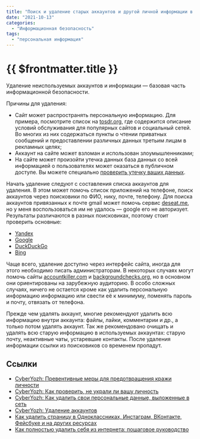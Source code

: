 ```yaml
---
title: "Поиск и удаление старых аккаунтов и другой личной информации в интернете"
date: "2021-10-13"
categories: 
  - "Информационная безопасность"
tags: 
  - "персональная информация"
---
```


# {{ $frontmatter.title }}

Удаление неиспользуемых аккаунтов и информации — базовая часть информационной безопасности.

Причины для удаления:

* Сайт может распространять персональную информацию. Для примера, посмотрите список на [tosdr.org](https://tosdr.org), где содержится описание условий обслуживания для популярных сайтов и социальный сетей. Во многих из них содержаться пункты о чтении приватных сообщений и предоставлении различных данных третьим лицам в рекламных целях;
* Аккаунт на сайте может взломан и использован злоумышленниками;
* На сайте может произойти утечка данных база данных со всей информацией о пользователях может оказаться в публичном доступе. Вы можете специально [проверить утечку ваших данных](https://book.cyberyozh.com/ru/proverka-dannyih-na-predmet-utechek).

Начать удаление следуют с составления списка аккаунтов для удаления. В этом может помочь список приложений на телефоне, поиск аккаунтов через поисковики по ФИО, нику, почте, телефону. Для поиска аккаунтов привязанных к почте gmail может помочь сервис [deseat.me](https://www.deseat.me/), но у меня воспользоваться им не удалось — google его не авторизует. Результаты различаются в разных поисковиках, поэтому стоит проверить основные:

* [Yandex](https://ya.ru)
* [Google](https://www.google.com)
* [DuckDuckGo](https://duckduckgo.com)
* [Bing](https://www.bing.com)

Чаще всего, удаление доступно через интерфейс сайта, иногда для этого необходимо писать администраторам. В некоторых случаях могут помочь сайты [accountkiller.com](https://www.accountkiller.com/en/home) и [backgroundchecks.org](https://backgroundchecks.org/justdeleteme/), но в основном они ориентированы на зарубежную аудиторию. В особо сложных случаях, ничего не остается кроме как удалить персональную информацию информацию или свести её к минимуму, поменять пароль и почту, отвязать от телефона.

Прежде чем удалять аккаунт, многие рекомендуют удалить всю информацию внутри аккаунта: файлы, лайки, комментарии и др., а только потом удалять аккаунт. Так же рекомендовано очищать и удалять всю старую информацию в используемых аккаунтах: старую почту, неактивные чаты, устаревшие контакты. После удаления информации ссылки из поисковиков со временем пропадут.

## Ссылки

* [CyberYozh: Превентивные меры для предотвращения кражи личности](https://book.cyberyozh.com/ru/preventivnyie-meryi-dlya-predotvrascheniya-krazhi-lichnosti/)
* [CyberYozh: Как проверить, не украли ли вашу личность](https://book.cyberyozh.com/ru/kak-proverit-svoyu-anonimnost-i-bezopasnost-v-seti/)
* [CyberYozh: Как удалить свои персональные данные, выложенные в сеть](https://book.cyberyozh.com/ru/kak-udalit-svoi-personalnyie-dannyie-vyilozhennyie-v-set/)
* [CyberYozh: Удаление аккаунтов](https://book.cyberyozh.com/ru/udalenie-akkauntov/)
* [Как удалить страницу в Одноклассниках, Инстаграм, ВКонтакте, Фейсбуке и на других ресурсах](https://1ps.ru/blog/serm/2020/kak-udalit-straniczu-v-instagram-vkontakte-fejsbuke/)
* [Как полностью удалить себя из интернета: пошаговое руководство](https://trashbox.ru/link/how-to-delete-yourself-from-internet)
